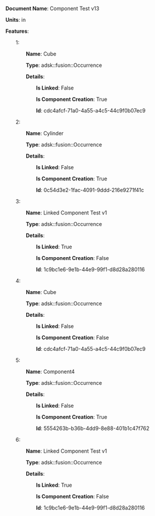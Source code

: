 **Document Name**: Component Test v13

**Units**: in

**Features**:

&emsp;&emsp;1:

&emsp;&emsp;&emsp;&emsp;**Name**: Cube

&emsp;&emsp;&emsp;&emsp;**Type**: adsk::fusion::Occurrence

&emsp;&emsp;&emsp;&emsp;**Details**:

&emsp;&emsp;&emsp;&emsp;&emsp;&emsp;**Is Linked**: False

&emsp;&emsp;&emsp;&emsp;&emsp;&emsp;**Is Component Creation**: True

&emsp;&emsp;&emsp;&emsp;&emsp;&emsp;**Id**: cdc4afcf-71a0-4a55-a4c5-44c9f0b07ec9





&emsp;&emsp;2:

&emsp;&emsp;&emsp;&emsp;**Name**: Cylinder

&emsp;&emsp;&emsp;&emsp;**Type**: adsk::fusion::Occurrence

&emsp;&emsp;&emsp;&emsp;**Details**:

&emsp;&emsp;&emsp;&emsp;&emsp;&emsp;**Is Linked**: False

&emsp;&emsp;&emsp;&emsp;&emsp;&emsp;**Is Component Creation**: True

&emsp;&emsp;&emsp;&emsp;&emsp;&emsp;**Id**: 0c54d3e2-1fac-4091-9ddd-216e9271f41c





&emsp;&emsp;3:

&emsp;&emsp;&emsp;&emsp;**Name**: Linked Component Test v1

&emsp;&emsp;&emsp;&emsp;**Type**: adsk::fusion::Occurrence

&emsp;&emsp;&emsp;&emsp;**Details**:

&emsp;&emsp;&emsp;&emsp;&emsp;&emsp;**Is Linked**: True

&emsp;&emsp;&emsp;&emsp;&emsp;&emsp;**Is Component Creation**: False

&emsp;&emsp;&emsp;&emsp;&emsp;&emsp;**Id**: 1c9bc1e6-9e1b-44e9-99f1-d8d28a280116





&emsp;&emsp;4:

&emsp;&emsp;&emsp;&emsp;**Name**: Cube

&emsp;&emsp;&emsp;&emsp;**Type**: adsk::fusion::Occurrence

&emsp;&emsp;&emsp;&emsp;**Details**:

&emsp;&emsp;&emsp;&emsp;&emsp;&emsp;**Is Linked**: False

&emsp;&emsp;&emsp;&emsp;&emsp;&emsp;**Is Component Creation**: False

&emsp;&emsp;&emsp;&emsp;&emsp;&emsp;**Id**: cdc4afcf-71a0-4a55-a4c5-44c9f0b07ec9





&emsp;&emsp;5:

&emsp;&emsp;&emsp;&emsp;**Name**: Component4

&emsp;&emsp;&emsp;&emsp;**Type**: adsk::fusion::Occurrence

&emsp;&emsp;&emsp;&emsp;**Details**:

&emsp;&emsp;&emsp;&emsp;&emsp;&emsp;**Is Linked**: False

&emsp;&emsp;&emsp;&emsp;&emsp;&emsp;**Is Component Creation**: True

&emsp;&emsp;&emsp;&emsp;&emsp;&emsp;**Id**: 5554263b-b36b-4dd9-8e88-401b1c47f762





&emsp;&emsp;6:

&emsp;&emsp;&emsp;&emsp;**Name**: Linked Component Test v1

&emsp;&emsp;&emsp;&emsp;**Type**: adsk::fusion::Occurrence

&emsp;&emsp;&emsp;&emsp;**Details**:

&emsp;&emsp;&emsp;&emsp;&emsp;&emsp;**Is Linked**: True

&emsp;&emsp;&emsp;&emsp;&emsp;&emsp;**Is Component Creation**: False

&emsp;&emsp;&emsp;&emsp;&emsp;&emsp;**Id**: 1c9bc1e6-9e1b-44e9-99f1-d8d28a280116







